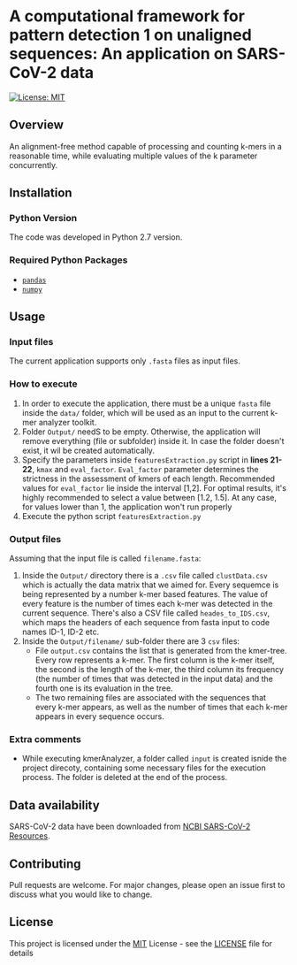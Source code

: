 # A computational framework for pattern detection 1 on unaligned sequences: An application on SARS-CoV-2 data
 [![License: MIT](https://img.shields.io/badge/License-MIT-yellow.svg)](https://opensource.org/licenses/MIT)

## Overview
An alignment-free method capable of processing and counting k-mers in a reasonable time, while evaluating multiple values of the k parameter concurrently.

## Installation

### Python Version
The code was developed in Python 2.7 version.

### Required Python Packages
- [`pandas`](https://pandas.pydata.org/getting_started.html) 
- [`numpy`](https://numpy.org/install/)

## Usage

### Input files
The current application supports only `.fasta` files as input files.

### How to execute
1. In order to execute the application, there must be a unique `fasta` file inside the `data/` folder, which will be used as an input to the current k-mer analyzer toolkit.
2. Folder `Output/` needS to be empty. Otherwise, the application will remove everything (file or subfolder) inside it. In case the folder doesn't exist, it wil be created automatically.
3. Specify the parameters inside `featuresExtraction.py` script in **lines 21-22**, `kmax` and `eval_factor`. `Eval_factor` parameter determines the strictness in the assessment of kmers of each length. Recommended values for `eval_factor` lie inside the interval [1,2]. For optimal results, it's highly recommended to select a value between [1.2, 1.5]. At any case, for values lower than 1, the application won't run properly
4. Execute the python script `featuresExtraction.py` 

### Output files
Assuming that the input file is called `filename.fasta`:

1. Inside the `Output/` directory there is a `.csv` file called `clustData.csv` which is actually the data matrix that we aimed for. Every sequemce is being represented by a number k-mer based features. The value of every feature is the number of times each k-mer was detected in the current sequence. There's also a CSV file called `heades_to_IDS.csv`, which maps the headers of each sequence from fasta input to code names ID-1, ID-2 etc.
2. Inside the `Output/filename/` sub-folder there are 3 `csv` files: 
   * File `output.csv` contains the list that is generated from the kmer-tree. Every row represents a k-mer. The first column is the k-mer itself, the second is the length of the k-mer, the third column its frequency (the number of times that was detected in the input data) and the fourth one is its evaluation in the tree. 
   * The two remaining files are associated with the sequences that every k-mer appears, as well as the number of times that each k-mer appears in every sequence occurs.

### Extra comments
- While executing kmerAnalyzer, a folder called `input` is created isnide the project direcoty, containing some necessary files for the execution process. The folder is deleted at the end of the process.

## Data availability 

SARS-CoV-2 data have been downloaded from [NCBI SARS-CoV-2 Resources](https://www.ncbi.nlm.nih.gov/sars-cov-2/).

## Contributing

Pull requests are welcome. For major changes, please open an issue first to discuss what you would like to change.

## License

This project is licensed under the [MIT](https://opensource.org/licenses/MIT) License - see the [LICENSE](LICENSE) file for details
